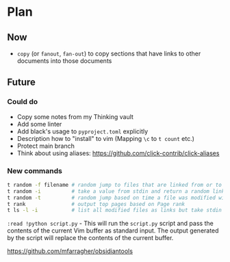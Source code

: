 # Plan

## Now

- `copy` (or `fanout`, `fan-out`) to copy sections that have links to other documents into those documents

## Future

### Could do

- Copy some notes from my Thinking vault
- Add some linter
- Add black's usage to `pyproject.toml` explicitly
- Description how to "install" to vim (Mapping `\c` to `t count` etc.)
- Protect main branch
- Think about using aliases: https://github.com/click-contrib/click-aliases

### New commands

```sh
t random -f filename # random jump to files that are linked from or to filename
t random -i          # take a value from stdin and return a random link from the string
t random -t          # random jump based on time a file was modified with some weight
t rank               # output top pages based on Page rank
t ls -l -i           # list all modified files as links but take stdin and filter links that are already there
```

`:read !python script.py` - This will run the `script.py` script and pass the contents of the current Vim buffer as standard input. The output generated by the script will replace the contents of the current buffer.

https://github.com/mfarragher/obsidiantools
